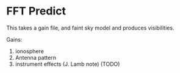 # FFT Predict

This takes a gain file, and faint sky model and produces visibilities.

Gains:
1. ionosphere
2. Antenna pattern
3. instrument effects (J. Lamb note) (TODO)